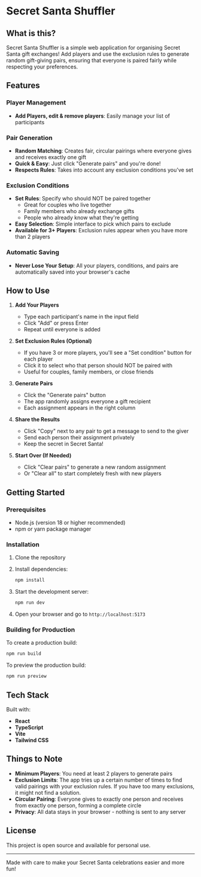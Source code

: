 # Secret Santa Shuffler

## What is this?

Secret Santa Shuffler is a simple web application for organising Secret Santa gift exchanges! Add players and use the exclusion rules to generate random gift-giving pairs, ensuring that everyone is paired fairly while respecting your preferences.

## Features

### Player Management

- **Add Players, edit & remove players**: Easily manage your list of participants

### Pair Generation

- **Random Matching**: Creates fair, circular pairings where everyone gives and receives exactly one gift
- **Quick & Easy**: Just click "Generate pairs" and you're done!
- **Respects Rules**: Takes into account any exclusion conditions you've set

### Exclusion Conditions

- **Set Rules**: Specify who should NOT be paired together
  - Great for couples who live together
  - Family members who already exchange gifts
  - People who already know what they're getting
- **Easy Selection**: Simple interface to pick which pairs to exclude
- **Available for 3+ Players**: Exclusion rules appear when you have more than 2 players

### Automatic Saving

- **Never Lose Your Setup**: All your players, conditions, and pairs are automatically saved into your browser's cache

## How to Use

1. **Add Your Players**
   - Type each participant's name in the input field
   - Click "Add" or press Enter
   - Repeat until everyone is added

2. **Set Exclusion Rules (Optional)**
   - If you have 3 or more players, you'll see a "Set condition" button for each player
   - Click it to select who that person should NOT be paired with
   - Useful for couples, family members, or close friends

3. **Generate Pairs**
   - Click the "Generate pairs" button
   - The app randomly assigns everyone a gift recipient
   - Each assignment appears in the right column

4. **Share the Results**
   - Click "Copy" next to any pair to get a message to send to the giver
   - Send each person their assignment privately
   - Keep the secret in Secret Santa!

5. **Start Over (If Needed)**
   - Click "Clear pairs" to generate a new random assignment
   - Or "Clear all" to start completely fresh with new players

## Getting Started

### Prerequisites

- Node.js (version 18 or higher recommended)
- npm or yarn package manager

### Installation

1. Clone the repository
2. Install dependencies:

   ```bash
   npm install
   ```

3. Start the development server:

   ```bash
   npm run dev
   ```

4. Open your browser and go to `http://localhost:5173`

### Building for Production

To create a production build:

```bash
npm run build
```

To preview the production build:

```bash
npm run preview
```

## Tech Stack

Built with:

- **React**
- **TypeScript**
- **Vite**
- **Tailwind CSS**

## Things to Note

- **Minimum Players**: You need at least 2 players to generate pairs
- **Exclusion Limits**: The app tries up a certain number of times to find valid pairings with your exclusion rules. If you have too many exclusions, it might not find a solution.
- **Circular Pairing**: Everyone gives to exactly one person and receives from exactly one person, forming a complete circle
- **Privacy**: All data stays in your browser - nothing is sent to any server

## License

This project is open source and available for personal use.

---

Made with care to make your Secret Santa celebrations easier and more fun!

